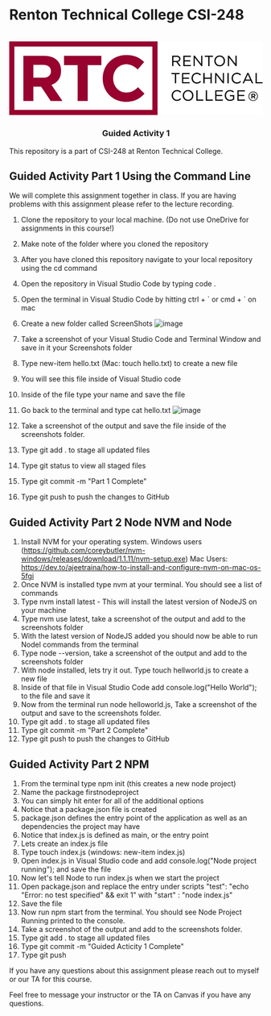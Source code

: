 # Renton Technical College CSI-248
<br />    

<div align="center">  
    <img src="logo.jpg" alt="Logo">
    <h3 align="center">Guided Activity 1</h3>
</div>

This repository is a part of CSI-248 at Renton Technical College.

## Guided Activity Part 1 Using the Command Line
We will complete this assignment together in class. If you are having problems with this assignment please refer to the lecture recording.

1. Clone the repository to your local machine. (Do not use OneDrive for assignments in this course!)
2. Make note of the folder where you cloned the repository
3. After you have cloned this repository navigate to your local repository using the cd command
4. Open the repository in Visual Studio Code by typing code .
5. Open the terminal in Visual Studio Code by hitting ctrl + \` or cmd + \` on mac
6. Create a new folder called ScreenShots ![image](https://github.com/EmeryCSI/CSI248F23_GuidedActivity1/assets/90283966/1a57771e-4ed9-4e5d-8a7b-cad1d8139b2f)

7. Take a screenshot of your Visual Studio Code and Terminal Window and save in it your Screenshots folder
8. Type new-item hello.txt (Mac: touch hello.txt) to create a new file
9. You will see this file inside of Visual Studio code
10. Inside of the file type your name and save the file
11. Go back to the terminal and type cat hello.txt ![image](https://github.com/EmeryCSI/CSI248F23_GuidedActivity1/assets/90283966/21175413-3067-4a5d-8e6e-4b6c1d8975e1)

12. Take a screenshot of the output and save the file inside of the screenshots folder.
13. Type git add . to stage all updated files
14. Type git status to view all staged files
15. Type git commit -m "Part 1 Complete"
16. Type git push to push the changes to GitHub

## Guided Activity Part 2 Node NVM and Node

1. Install NVM for your operating system. Windows users (https://github.com/coreybutler/nvm-windows/releases/download/1.1.11/nvm-setup.exe) Mac Users: https://dev.to/ajeetraina/how-to-install-and-configure-nvm-on-mac-os-5fgi
2. Once NVM is installed type nvm at your terminal. You should see a list of commands
3. Type nvm install latest - This will install the latest version of NodeJS on your machine
4. Type nvm use latest, take a screenshot of the output and add to the screenshots folder
5. With the latest version of NodeJS added you should now be able to run Nodel commands from the terminal
6. Type node --version, take a screenshot of the output and add to the screenshots folder
7. With node installed, lets try it out. Type touch hellworld.js to create a new file
8. Inside of that file in Visual Studio Code add console.log("Hello World"); to the file and save it
9. Now from the terminal run node helloworld.js, Take a screenshot of the output and save to the screenshots folder.
10. Type git add . to stage all updated files
11. Type git commit -m "Part 2 Complete"
12. Type git push to push the changes to GitHub

## Guided Activity Part 2 NPM
1. From the terminal type npm init (this creates a new node project)
2. Name the package firstnodeproject
3. You can simply hit enter for all of the additional options
4. Notice that a package.json file is created
5. package.json defines the entry point of the application as well as an dependencies the project may have
6. Notice that index.js is defined as main, or the entry point
7. Lets create an index.js file
8. Type touch index.js (windows: new-item index.js)
9. Open index.js in Visual Studio code and add console.log("Node project running"); and save the file
10. Now let's tell Node to run index.js when we start the project
11. Open package.json and replace the entry under scripts "test": "echo \"Error: no test specified\" && exit 1" with "start" : "node index.js"
12. Save the file
13. Now run npm start from the terminal. You should see Node Project Running printed to the console.
14. Take a screenshot of the output and add to the screenshots folder.
15. Type git add . to stage all updated files
16. Type git commit -m "Guided Acticity 1 Complete"
17. Type git push

If you have any questions about this assignment please reach out to myself or our TA for this course. 



Feel free to message your instructor or the TA on Canvas if you have any questions.
